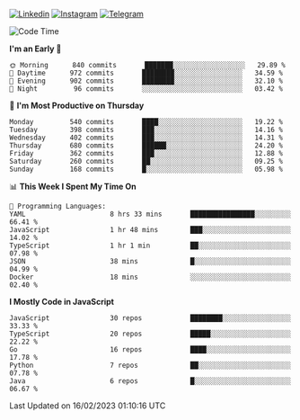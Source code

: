 [![Linkedin](https://img.shields.io/badge/-Archie-blue?style=flat-square&labelColor=gray&logo=Linkedin&logoColor=white&link=https://www.linkedin.com/in/archisdi)](https://www.linkedin.com/in/archisdi)
[![Instagram](https://img.shields.io/badge/-@archisdi-orange?style=flat-square&labelColor=gray&logo=Instagram&logoColor=white&link=https://www.instagram.com/archisdi)](https://www.instagram.com/archisdi)
[![Telegram](https://img.shields.io/badge/-aai-informational?style=flat-square&labelColor=gray&logo=telegram&logoColor=white&link=https://t.me/archisdi)](https://t.me/archisdi)

<!--START_SECTION:waka-->
![Code Time](http://img.shields.io/badge/Code%20Time-2%2C017%20hrs%2035%20mins-blue)

**I'm an Early 🐤** 

```text
🌞 Morning      840 commits       ███████░░░░░░░░░░░░░░░░░░   29.89 % 
🌆 Daytime      972 commits       ████████░░░░░░░░░░░░░░░░░   34.59 % 
🌃 Evening      902 commits       ████████░░░░░░░░░░░░░░░░░   32.10 % 
🌙 Night         96 commits       ░░░░░░░░░░░░░░░░░░░░░░░░░   03.42 % 

```
📅 **I'm Most Productive on Thursday** 

```text
Monday         540 commits       ████░░░░░░░░░░░░░░░░░░░░░   19.22 % 
Tuesday        398 commits       ███░░░░░░░░░░░░░░░░░░░░░░   14.16 % 
Wednesday      402 commits       ███░░░░░░░░░░░░░░░░░░░░░░   14.31 % 
Thursday       680 commits       ██████░░░░░░░░░░░░░░░░░░░   24.20 % 
Friday         362 commits       ███░░░░░░░░░░░░░░░░░░░░░░   12.88 % 
Saturday       260 commits       ██░░░░░░░░░░░░░░░░░░░░░░░   09.25 % 
Sunday         168 commits       █░░░░░░░░░░░░░░░░░░░░░░░░   05.98 % 

```


📊 **This Week I Spent My Time On** 

```text
💬 Programming Languages: 
YAML                     8 hrs 33 mins       ████████████████░░░░░░░░░   66.41 % 
JavaScript               1 hr 48 mins        ███░░░░░░░░░░░░░░░░░░░░░░   14.02 % 
TypeScript               1 hr 1 min          ██░░░░░░░░░░░░░░░░░░░░░░░   07.98 % 
JSON                     38 mins             █░░░░░░░░░░░░░░░░░░░░░░░░   04.99 % 
Docker                   18 mins             ░░░░░░░░░░░░░░░░░░░░░░░░░   02.40 % 

```

**I Mostly Code in JavaScript** 

```text
JavaScript               30 repos            ████████░░░░░░░░░░░░░░░░░   33.33 % 
TypeScript               20 repos            █████░░░░░░░░░░░░░░░░░░░░   22.22 % 
Go                       16 repos            ████░░░░░░░░░░░░░░░░░░░░░   17.78 % 
Python                   7 repos             ██░░░░░░░░░░░░░░░░░░░░░░░   07.78 % 
Java                     6 repos             █░░░░░░░░░░░░░░░░░░░░░░░░   06.67 % 

```



 Last Updated on 16/02/2023 01:10:16 UTC
<!--END_SECTION:waka-->